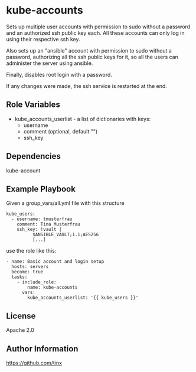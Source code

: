 kube-accounts
=============

Sets up multiple user accounts with permission to sudo without a password and 
an authorized ssh public key each. All these accounts can only log in using
their respective ssh key.

Also sets up an "ansible" account with permission to sudo without a password, 
authorizing all the ssh public keys for it, so all the users can administer 
the server using ansible.

Finally, disables root login with a password.

If any changes were made, the ssh service is restarted at the end.

Role Variables
--------------

* kube_accounts_userlist - a list of dictionaries with keys:
  * username
  * comment (optional, default "")
  * ssh_key

Dependencies
------------

kube-account

Example Playbook
----------------

Given a group_vars/all.yml file with this structure

    kube_users:
      - username: tmusterfrau
        comment: Tina Musterfrau
        ssh_key: !vault |
              $ANSIBLE_VAULT;1.1;AES256
              [...]

use the role like this:

    - name: Basic account and login setup
      hosts: servers
      become: true
      tasks:
        - include_role:
            name: kube-accounts
          vars:
            kube_accounts_userlist: '{{ kube_users }}'

License
-------

Apache 2.0

Author Information
------------------

https://github.com/tinx
